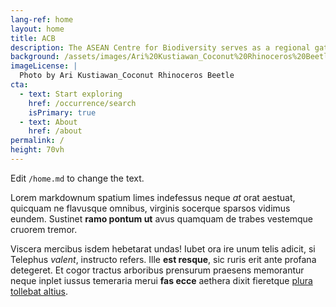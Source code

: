 ```yaml
---
lang-ref: home 
layout: home
title: ACB
description: The ASEAN Centre for Biodiversity serves as a regional gateway to openly accessible biodiversity data from the ten ASEAN Member States. 
background: /assets/images/Ari%20Kustiawan_Coconut%20Rhinoceros%20Beetle.jpg
imageLicense: |
  Photo by Ari Kustiawan_Coconut Rhinoceros Beetle
cta:
  - text: Start exploring
    href: /occurrence/search
    isPrimary: true
  - text: About
    href: /about
permalink: /
height: 70vh
---
```


Edit `/home.md` to change the text.

Lorem markdownum spatium limes indefessus neque *at* orat aestuat, quicquam ne
flavusque omnibus, virginis socerque sparsos vidimus eundem. Sustinet **ramo
pontum ut** avus quamquam de trabes vestemque cruorem tremor.

Viscera mercibus isdem hebetarat undas! Iubet ora ire unum telis adicit, si
Telephus *valent*, instructo refers. Ille **est resque**, sic ruris erit ante
profana detegeret. Et cogor tractus arboribus prensurum praesens memorantur
neque inplet iussus temeraria merui **fas ecce** aethera dixit fieretque [plura
tollebat altius](http://virgineusque.net/est.html).


